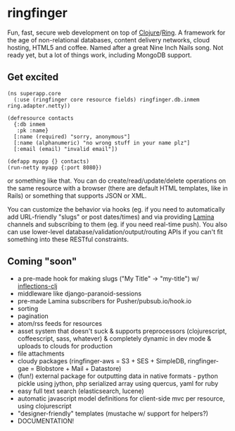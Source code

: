 # ringfinger #
Fun, fast, secure web development on top of [Clojure](http://clojure.org)/[Ring](https://github.com/mmcgrana/ring).
A framework for the age of non-relational databases, content delivery networks, cloud hosting, HTML5 and coffee.
Named after a great Nine Inch Nails song.
Not ready yet, but a lot of things work, including MongoDB support.

## Get excited ##

    (ns superapp.core
      (:use (ringfinger core resource fields) ringfinger.db.inmem ring.adapter.netty))
    
    (defresource contacts
      {:db inmem
       :pk :name}
      [:name (required) "sorry, anonymous"]
      [:name (alphanumeric) "no wrong stuff in your name plz"]
      [:email (email) "invalid email"])
    
    (defapp myapp {} contacts)
    (run-netty myapp {:port 8080})

or something like that. You can do create/read/update/delete operations on the same resource with a browser (there are default HTML templates, like in Rails) or something that supports JSON or XML.

You can customize the behavior via hooks (eg. if you need to automatically add URL-friendly "slugs" or post dates/times) and via providing [Lamina](https://github.com/ztellman/lamina) channels and subscribing to them (eg. if you need real-time push).
You also can use lower-level database/validation/output/routing APIs if you can't fit something into these RESTful constraints.

## Coming "soon" ##

- a pre-made hook for making slugs ("My Title" -> "my-title") w/ [inflections-clj](https://github.com/r0man/inflections-clj)
- middleware like django-paranoid-sessions
- pre-made Lamina subscribers for Pusher/pubsub.io/hook.io
- sorting
- pagination
- atom/rss feeds for resources
- asset system that doesn't suck & supports preprocessors (clojurescript, coffeescript, sass, whatever) & completely dynamic in dev mode & uploads to clouds for production
- file attachments
- cloudy packages (ringfinger-aws = S3 + SES + SimpleDB, ringfinger-gae = Blobstore + Mail + Datastore)
- (fun!) external package for outputting data in native formats - python pickle using jython, php serialized array using quercus, yaml for ruby
- easy full text search (elasticsearch, lucene)
- automatic javascript model definitions for client-side mvc per resource, using clojurescript
- "designer-friendly" templates (mustache w/ support for helpers?)
- DOCUMENTATION!
